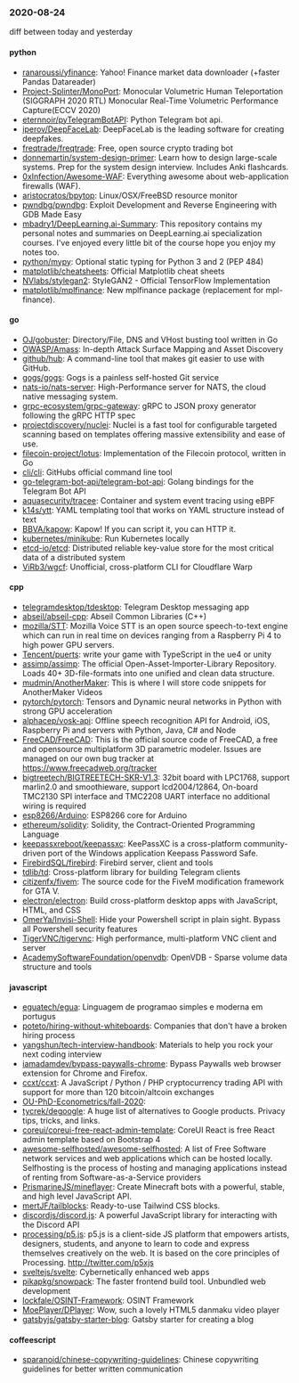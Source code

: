 ### 2020-08-24
diff between today and yesterday

#### python
* [ranaroussi/yfinance](https://github.com/ranaroussi/yfinance): Yahoo! Finance market data downloader (+faster Pandas Datareader)
* [Project-Splinter/MonoPort](https://github.com/Project-Splinter/MonoPort): Monocular Volumetric Human Teleportation (SIGGRAPH 2020 RTL) Monocular Real-Time Volumetric Performance Capture(ECCV 2020)
* [eternnoir/pyTelegramBotAPI](https://github.com/eternnoir/pyTelegramBotAPI): Python Telegram bot api.
* [iperov/DeepFaceLab](https://github.com/iperov/DeepFaceLab): DeepFaceLab is the leading software for creating deepfakes.
* [freqtrade/freqtrade](https://github.com/freqtrade/freqtrade): Free, open source crypto trading bot
* [donnemartin/system-design-primer](https://github.com/donnemartin/system-design-primer): Learn how to design large-scale systems. Prep for the system design interview. Includes Anki flashcards.
* [0xInfection/Awesome-WAF](https://github.com/0xInfection/Awesome-WAF):  Everything awesome about web-application firewalls (WAF).
* [aristocratos/bpytop](https://github.com/aristocratos/bpytop): Linux/OSX/FreeBSD resource monitor
* [pwndbg/pwndbg](https://github.com/pwndbg/pwndbg): Exploit Development and Reverse Engineering with GDB Made Easy
* [mbadry1/DeepLearning.ai-Summary](https://github.com/mbadry1/DeepLearning.ai-Summary): This repository contains my personal notes and summaries on DeepLearning.ai specialization courses. I've enjoyed every little bit of the course hope you enjoy my notes too.
* [python/mypy](https://github.com/python/mypy): Optional static typing for Python 3 and 2 (PEP 484)
* [matplotlib/cheatsheets](https://github.com/matplotlib/cheatsheets): Official Matplotlib cheat sheets
* [NVlabs/stylegan2](https://github.com/NVlabs/stylegan2): StyleGAN2 - Official TensorFlow Implementation
* [matplotlib/mplfinance](https://github.com/matplotlib/mplfinance): New mplfinance package (replacement for mpl-finance).

#### go
* [OJ/gobuster](https://github.com/OJ/gobuster): Directory/File, DNS and VHost busting tool written in Go
* [OWASP/Amass](https://github.com/OWASP/Amass): In-depth Attack Surface Mapping and Asset Discovery
* [github/hub](https://github.com/github/hub): A command-line tool that makes git easier to use with GitHub.
* [gogs/gogs](https://github.com/gogs/gogs): Gogs is a painless self-hosted Git service
* [nats-io/nats-server](https://github.com/nats-io/nats-server): High-Performance server for NATS, the cloud native messaging system.
* [grpc-ecosystem/grpc-gateway](https://github.com/grpc-ecosystem/grpc-gateway): gRPC to JSON proxy generator following the gRPC HTTP spec
* [projectdiscovery/nuclei](https://github.com/projectdiscovery/nuclei): Nuclei is a fast tool for configurable targeted scanning based on templates offering massive extensibility and ease of use.
* [filecoin-project/lotus](https://github.com/filecoin-project/lotus): Implementation of the Filecoin protocol, written in Go
* [cli/cli](https://github.com/cli/cli): GitHubs official command line tool
* [go-telegram-bot-api/telegram-bot-api](https://github.com/go-telegram-bot-api/telegram-bot-api): Golang bindings for the Telegram Bot API
* [aquasecurity/tracee](https://github.com/aquasecurity/tracee): Container and system event tracing using eBPF
* [k14s/ytt](https://github.com/k14s/ytt): YAML templating tool that works on YAML structure instead of text
* [BBVA/kapow](https://github.com/BBVA/kapow): Kapow! If you can script it, you can HTTP it.
* [kubernetes/minikube](https://github.com/kubernetes/minikube): Run Kubernetes locally
* [etcd-io/etcd](https://github.com/etcd-io/etcd): Distributed reliable key-value store for the most critical data of a distributed system
* [ViRb3/wgcf](https://github.com/ViRb3/wgcf):  Unofficial, cross-platform CLI for Cloudflare Warp

#### cpp
* [telegramdesktop/tdesktop](https://github.com/telegramdesktop/tdesktop): Telegram Desktop messaging app
* [abseil/abseil-cpp](https://github.com/abseil/abseil-cpp): Abseil Common Libraries (C++)
* [mozilla/STT](https://github.com/mozilla/STT): Mozilla Voice STT is an open source speech-to-text engine which can run in real time on devices ranging from a Raspberry Pi 4 to high power GPU servers.
* [Tencent/puerts](https://github.com/Tencent/puerts): write your game with TypeScript in the ue4 or unity
* [assimp/assimp](https://github.com/assimp/assimp): The official Open-Asset-Importer-Library Repository. Loads 40+ 3D-file-formats into one unified and clean data structure.
* [mudmin/AnotherMaker](https://github.com/mudmin/AnotherMaker): This is where I will store code snippets for AnotherMaker Videos
* [pytorch/pytorch](https://github.com/pytorch/pytorch): Tensors and Dynamic neural networks in Python with strong GPU acceleration
* [alphacep/vosk-api](https://github.com/alphacep/vosk-api): Offline speech recognition API for Android, iOS, Raspberry Pi and servers with Python, Java, C# and Node
* [FreeCAD/FreeCAD](https://github.com/FreeCAD/FreeCAD): This is the official source code of FreeCAD, a free and opensource multiplatform 3D parametric modeler. Issues are managed on our own bug tracker at https://www.freecadweb.org/tracker
* [bigtreetech/BIGTREETECH-SKR-V1.3](https://github.com/bigtreetech/BIGTREETECH-SKR-V1.3): 32bit board with LPC1768, support marlin2.0 and smoothieware, support lcd2004/12864, On-board TMC2130 SPI interface and TMC2208 UART interface no additional wiring is required
* [esp8266/Arduino](https://github.com/esp8266/Arduino): ESP8266 core for Arduino
* [ethereum/solidity](https://github.com/ethereum/solidity): Solidity, the Contract-Oriented Programming Language
* [keepassxreboot/keepassxc](https://github.com/keepassxreboot/keepassxc): KeePassXC is a cross-platform community-driven port of the Windows application Keepass Password Safe.
* [FirebirdSQL/firebird](https://github.com/FirebirdSQL/firebird): Firebird server, client and tools
* [tdlib/td](https://github.com/tdlib/td): Cross-platform library for building Telegram clients
* [citizenfx/fivem](https://github.com/citizenfx/fivem): The source code for the FiveM modification framework for GTA V.
* [electron/electron](https://github.com/electron/electron): Build cross-platform desktop apps with JavaScript, HTML, and CSS
* [OmerYa/Invisi-Shell](https://github.com/OmerYa/Invisi-Shell): Hide your Powershell script in plain sight. Bypass all Powershell security features
* [TigerVNC/tigervnc](https://github.com/TigerVNC/tigervnc): High performance, multi-platform VNC client and server
* [AcademySoftwareFoundation/openvdb](https://github.com/AcademySoftwareFoundation/openvdb): OpenVDB - Sparse volume data structure and tools

#### javascript
* [eguatech/egua](https://github.com/eguatech/egua):  Linguagem de programao simples e moderna em portugus
* [poteto/hiring-without-whiteboards](https://github.com/poteto/hiring-without-whiteboards):  Companies that don't have a broken hiring process
* [yangshun/tech-interview-handbook](https://github.com/yangshun/tech-interview-handbook):  Materials to help you rock your next coding interview
* [iamadamdev/bypass-paywalls-chrome](https://github.com/iamadamdev/bypass-paywalls-chrome): Bypass Paywalls web browser extension for Chrome and Firefox.
* [ccxt/ccxt](https://github.com/ccxt/ccxt): A JavaScript / Python / PHP cryptocurrency trading API with support for more than 120 bitcoin/altcoin exchanges
* [OU-PhD-Econometrics/fall-2020](https://github.com/OU-PhD-Econometrics/fall-2020): 
* [tycrek/degoogle](https://github.com/tycrek/degoogle): A huge list of alternatives to Google products. Privacy tips, tricks, and links.
* [coreui/coreui-free-react-admin-template](https://github.com/coreui/coreui-free-react-admin-template): CoreUI React is free React admin template based on Bootstrap 4
* [awesome-selfhosted/awesome-selfhosted](https://github.com/awesome-selfhosted/awesome-selfhosted): A list of Free Software network services and web applications which can be hosted locally. Selfhosting is the process of hosting and managing applications instead of renting from Software-as-a-Service providers
* [PrismarineJS/mineflayer](https://github.com/PrismarineJS/mineflayer): Create Minecraft bots with a powerful, stable, and high level JavaScript API.
* [mertJF/tailblocks](https://github.com/mertJF/tailblocks):  Ready-to-use Tailwind CSS blocks.
* [discordjs/discord.js](https://github.com/discordjs/discord.js): A powerful JavaScript library for interacting with the Discord API
* [processing/p5.js](https://github.com/processing/p5.js): p5.js is a client-side JS platform that empowers artists, designers, students, and anyone to learn to code and express themselves creatively on the web. It is based on the core principles of Processing. http://twitter.com/p5xjs 
* [sveltejs/svelte](https://github.com/sveltejs/svelte): Cybernetically enhanced web apps
* [pikapkg/snowpack](https://github.com/pikapkg/snowpack): The faster frontend build tool. Unbundled web development 
* [lockfale/OSINT-Framework](https://github.com/lockfale/OSINT-Framework): OSINT Framework
* [MoePlayer/DPlayer](https://github.com/MoePlayer/DPlayer):  Wow, such a lovely HTML5 danmaku video player
* [gatsbyjs/gatsby-starter-blog](https://github.com/gatsbyjs/gatsby-starter-blog): Gatsby starter for creating a blog

#### coffeescript
* [sparanoid/chinese-copywriting-guidelines](https://github.com/sparanoid/chinese-copywriting-guidelines): Chinese copywriting guidelines for better written communication

